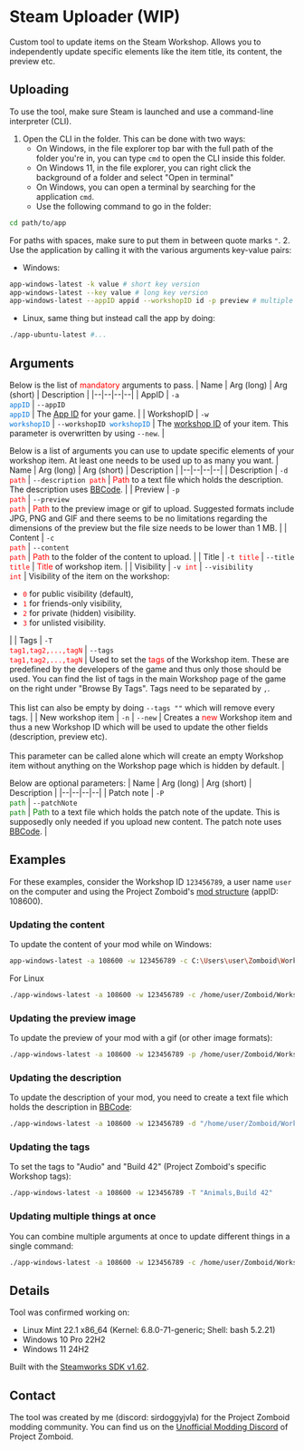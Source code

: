 # Steam Uploader (WIP)
Custom tool to update items on the Steam Workshop. Allows you to independently update specific elements like the item title, its content, the preview etc.

## Uploading
To use the tool, make sure Steam is launched and use a command-line interpreter (CLI).
1. Open the CLI in the folder. This can be done with two ways:
    - On Windows, in the file explorer top bar with the full path of the folder you're in, you can type `cmd` to open the CLI inside this folder.
    - On Windows 11, in the file explorer, you can right click the background of a folder and select "Open in terminal"
    - On Windows, you can open a terminal by searching for the application `cmd`.
    - Use the following command to go in the folder:
```bash
cd path/to/app
```
For paths with spaces, make sure to put them in between quote marks `"`.
2. Use the application by calling it with the various arguments key-value pairs:
- Windows:
```bash
app-windows-latest -k value # short key version
app-windows-latest --key value # long key version
app-windows-latest --appID appid --workshopID id -p preview # multiple keys
```
- Linux, same thing but instead call the app by doing:
```bash
./app-ubuntu-latest #...
```

## Arguments
Below is the list of <span style="color: red">mandatory</span> arguments to pass.
| Name | Arg (long) | Arg (short) | Description |
|--|--|--|--|
| AppID | <code>-a <span style="color:#0074D9">appID</span></code> | <code>--appID <span style="color:#0074D9">appID</span></code> | The [App ID](https://pzwiki.net/wiki/App_ID) for your game. |
| WorkshopID | <code>-w <span style="color:#0074D9">workshopID</span></code> | <code>--workshopID <span style="color:#0074D9">workshopID</span></code> | The [workshop ID](https://pzwiki.net/wiki/Workshop_ID) of your item. This parameter is overwritten by using `--new`. |

Below is a list of arguments you can use to update specific elements of your workshop item. At least one needs to be used up to as many you want.
| Name | Arg (long) | Arg (short) | Description |
|--|--|--|--|
| Description | <code>-d <span style="color:red">path</span></code> | <code>--description <span style="color:red">path</span></code> | <span style="color:red">Path</span> to a text file which holds the description. The description uses [BBCode](https://pzwiki.net/wiki/BBCode). |
| Preview | <code>-p <span style="color:red">path</span></code> | <code>--preview <span style="color:red">path</span></code> | <span style="color:red">Path</span> to the preview image or gif to upload. Suggested formats include JPG, PNG and GIF and there seems to be no limitations regarding the dimensions of the preview but the file size needs to be lower than 1 MB. |
| Content | <code>-c <span style="color:red">path</span></code> | <code>--content <span style="color:red">path</span></code> | <span style="color:red">Path</span> to the folder of the content to upload. |
| Title | <code>-t <span style="color:red">title</span></code> | <code>--title <span style="color:red">title</span></code> | <span style="color:red">Title</span> of workshop item. |
| Visibility | <code>-v <span style="color:red">int</span></code> | <code>--visibility <span style="color:red">int</span></code> | Visibility of the item on the workshop: <ul> <li><code><span style="color:red">0</span></code> for public visibility (default),</li> <li><code><span style="color:red">1</span></code> for friends-only visibility,</li> <li><code><span style="color:red">2</span></code> for private (hidden) visibility.</li> <li><code><span style="color:red">3</span></code> for unlisted visibility.</li> </ul> |
| Tags | <code>-T <span style="color:red">tag1,tag2,...,tagN</span></code> | <code>--tags <span style="color:red">tag1,tag2,...,tagN</span></code> | Used to set the <span style="color:red">tags</span> of the Workshop item. These are predefined by the developers of the game and thus only those should be used. You can find the list of tags in the main Workshop page of the game on the right under "Browse By Tags". Tags need to be separated by `,`. <BR><BR> This list can also be empty by doing `--tags ""` which will remove every tags. |
| New workshop item | <code>-n</code> | <code>--new</code> | Creates a <span style="color:red">new</span> Workshop item and thus a new Workshop ID which will be used to update the other fields (description, preview etc). <BR><BR> This parameter can be called alone which will create an empty Workshop item without anything on the Workshop page which is hidden by default. |

Below are optional parameters:
| Name | Arg (long) | Arg (short) | Description |
|--|--|--|--|
| Patch note | <code>-P <span style="color:green">path</span></code> | <code>--patchNote <span style="color:green">path</span></code> | <span style="color:green">Path</span> to a text file which holds the patch note of the update. This is supposedly only needed if you upload new content. The patch note uses [BBCode](https://pzwiki.net/wiki/BBCode). |

## Examples
For these examples, consider the Workshop ID `123456789`, a user name `user` on the computer and using the Project Zomboid's [mod structure](https://pzwiki.net/wiki/Mod_structure) (appID: 108600).

### Updating the content
To update the content of your mod while on Windows:
```bash
app-windows-latest -a 108600 -w 123456789 -c C:\Users\user\Zomboid\Workshop\ExampleMod\Contents
```
For Linux
```bash
./app-windows-latest -a 108600 -w 123456789 -c /home/user/Zomboid/Workshop/ExampleMod/Contents
```

### Updating the preview image
To update the preview of your mod with a gif (or other image formats):
```bash
./app-windows-latest -a 108600 -w 123456789 -p /home/user/Zomboid/Workshop/ExampleMod/preview.gif
```

### Updating the description
To update the description of your mod, you need to create a text file which holds the description in [BBCode](https://pzwiki.net/wiki/BBCode):
```bash
./app-windows-latest -a 108600 -w 123456789 -d "/home/user/Zomboid/Workshop/Path with space for example/description.txt"
```

### Updating the tags
To set the tags to "Audio" and "Build 42" (Project Zomboid's specific Workshop tags):
```bash
./app-windows-latest -a 108600 -w 123456789 -T "Animals,Build 42"
```

### Updating multiple things at once
You can combine multiple arguments at once to update different things in a single command:
```bash
./app-windows-latest -a 108600 -w 123456789 -c /home/user/Zomboid/Workshop/ExampleMod/Contents -p /home/user/Zomboid/Workshop/ExampleMod/preview.gif -T "Animals,Build 42"
```

## Details
Tool was confirmed working on:
- Linux Mint 22.1 x86_64 (Kernel: 6.8.0-71-generic; Shell: bash 5.2.21)
- Windows 10 Pro 22H2
- Windows 11 24H2

Built with the [Steamworks SDK v1.62](https://partner.steamgames.com/doc/sdk).

## Contact
The tool was created by me (discord: sirdoggyjvla) for the Project Zomboid modding community. You can find us on the [Unofficial Modding Discord](https://pzwiki.net/wiki/Unofficial_Modding_Discord) of Project Zomboid.